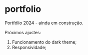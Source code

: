 # portfolio
Portfólio 2024 - ainda em construção.

Próximos ajustes: 
1. Funcionamento do dark theme;
2. Responsividade;
